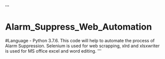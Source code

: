'''
# Alarm_Suppress_Web_Automation
#Language - Python 3.7.6.  This code will help to automate the process of Alarm Suppression.
Selenium is used for web scrapping, xlrd and xlsxwriter is used for MS office excel and word editing.
'''
